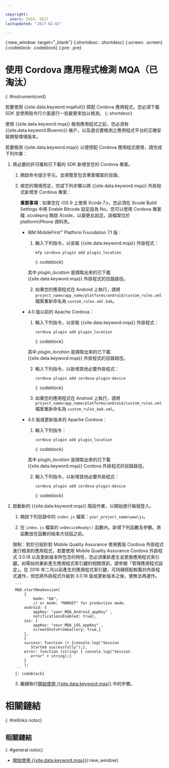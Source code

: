 ```yaml
---

copyright:
  years: 2014, 2017
lastupdated: "2017-02-02"

---
```


{:new_window: target="_blank"}
{:shortdesc: .shortdesc}
{:screen: .screen}
{:codeblock: .codeblock}
{:pre: .pre}

# 使用 Cordova 應用程式檢測 MQA（已淘汰）
{: #instrumentcord}

若要使用 {{site.data.keyword.mqafull}} 搭配 Cordova 應用程式，您必須下載 SDK 並使用指令行介面進行一些變更來加以檢測。
{: shortdesc}

使用 {{site.data.keyword.mqa}} 檢測應用程式之前，您必須有 {{site.data.keyword.Bluemix}} 帳戶，以及適合要檢測之應用程式平台的正確安裝開發環境版本。

若要檢測 {{site.data.keyword.mqa}} 以便搭配 Cordova 應用程式使用，請完成下列作業：

1. 將必要的許可權和已下載的 SDK 新增至您的 Cordova 專案。

	1. 開啟命令提示字元，並導覽至包含專案檔案的目錄。

	2. 視您的環境而定，完成下列步驟以將 {{site.data.keyword.mqa}} 外掛程式新增至 Cordova 專案：

		**重要事項**：如果您在 iOS 9 上使用 Xcode 7.x，您必須在 Xcode Build Settings 中將 Enable Bitcode 設定設為 No。您可以使用 Cordova 專案檔 .xcodeproj 開啟 Xcode，以變更此設定。該檔案位於 platform\iPhone 資料夾。

		* IBM MobileFirst™ Platform Foundation 7.1 版：

			1. 輸入下列指令，以安裝 {{site.data.keyword.mqa}} 外掛程式：

				```
				mfp cordova plugin add plugin_location
				```
				{: codeblock}

			其中 *plugin_location* 是擷取出來的已下載 {{site.data.keyword.mqa}} 外掛程式的目錄路徑。

			2. 如果您的應用程式在 Android 上執行，請將 `project_name/app_name/platforms/android/custom_rules.xml` 檔案重新命名為 `custom_rules.xml.bak`。

		* 4.0 版以前的 Apache Cordova：
			1. 輸入下列指令，以安裝 {{site.data.keyword.mqa}} 外掛程式：

				```
				cordova plugin add plugin_location
				```
				{: codeblock}

			其中 *plugin_location* 是擷取出來的已下載 {{site.data.keyword.mqa}} 外掛程式的目錄路徑。

			2. 輸入下列指令，以新增其他必要外掛程式：

				```
				cordova plugin add cordova-plugin-device
				```
				{: codeblock}

			3. 如果您的應用程式在 Android 上執行，請將 `project_name/app_name/platforms/android/custom_rules.xml` 檔案重新命名為 `custom_rules_bak.xml`。

		* 4.0 版或更新版本的 Apache Cordova：

			1. 輸入下列指令：

				```
				cordova plugin add plugin_location
				```
				{: codeblock}

			其中 *plugin_location* 是擷取出來的已下載 {{site.data.keyword.mqa}} Cordova 外掛程式的目錄路徑。

			2. 輸入下列指令，以新增其他必要外掛程式：

				```
				cordova plugin add cordova-plugin-device
				```
				{: codeblock}

2. 啟動新的 {{site.data.keyword.mqa}} 階段作業，以開始進行每個登入。

	1. 開啟下列目錄中的 `index.js` 檔案：`your_project_name\www\js`。

	2. 在 `index.js` 檔案的 `onDeviceReady()` 函數內，新增下列函數及參數。將函數放在函數的結束大括弧之前。

	限制：對於已經針對 Mobile Quality Assurance 使用舊版 Cordova 外掛程式進行檢測的應用程式，若要使用 Mobile Quality Assurance Cordova 外掛程式 3.0.18 以及更新版本所包含的特性，您必須重新產生並更換應用程式索引鍵。如需如何重新產生應用程式索引鍵的相關資訊，請參閱「管理應用程式設定」。在 2016 年二月以前產生的應用程式索引鍵，可持續搭配較舊的外掛程式運作，但您將外掛程式升級到 3.0.18 版或更新版本之後，便無法再運作。

		```
		MQA.startNewSession(
			{
				mode: "QA",
				// or mode: "MARKET" for production mode.
			android: {
				appKey: "your_MQA_Android_appKey" ,
				notificationsEnabled: true},
			ios: {
				appKey: "your_MQA_iOS_appKey" ,
				screenShotsFromGallery: true,}
			},
			{
			success: function () {console.log("Session
			   Started successfully");},
			error: function (string) { console.log("Session
			   error" + string);}
			}
			);
		```
		{: codeblock}

	3. 繼續執行[開始使用 {{site.data.keyword.mqa}}](index.html) 中的步驟。



# 相關鏈結
{: #rellinks notoc}

## 相關鏈結
{: #general notoc}
* [開始使用 {{site.data.keyword.mqa}}](index.html){:new_window}
